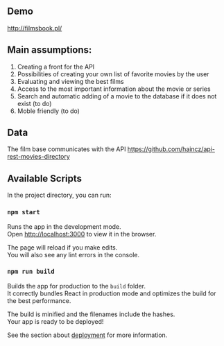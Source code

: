 ## Demo

http://filmsbook.pl/

## Main assumptions:

1. Creating a front for the API
2. Possibilities of creating your own list of favorite movies by the user
3. Evaluating and viewing the best films
4. Access to the most important information about the movie or series
5. Search and automatic adding of a movie to the database if it does not exist (to do)
6. Moble friendly (to do)

## Data

The film base communicates with the API https://github.com/haincz/api-rest-movies-directory

## Available Scripts

In the project directory, you can run:

### `npm start`

Runs the app in the development mode.<br>
Open [http://localhost:3000](http://localhost:3000) to view it in the browser.

The page will reload if you make edits.<br>
You will also see any lint errors in the console.

### `npm run build`

Builds the app for production to the `build` folder.<br>
It correctly bundles React in production mode and optimizes the build for the best performance.

The build is minified and the filenames include the hashes.<br>
Your app is ready to be deployed!

See the section about [deployment](https://facebook.github.io/create-react-app/docs/deployment) for more information.

